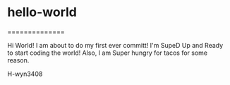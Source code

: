 # hello-world

==============

Hi World!  I am about to do my first ever committ!  I'm SupeD Up and Ready to start coding the world!
Also, I am Super hungry for tacos for some reason.

H-wyn3408
